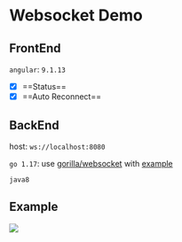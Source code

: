 # Websocket Demo

## FrontEnd

`angular`: `9.1.13`

- [x] ==Status==
- [x] ==Auto Reconnect==

## BackEnd

host: `ws://localhost:8080`

`go 1.17`: use [gorilla/websocket](https://github.com/gorilla/websocket) with [example](https://github.com/gorilla/websocket/blob/master/examples/echo/server.go)

`java8`

## Example

![](./readme.assets/example.gif)
